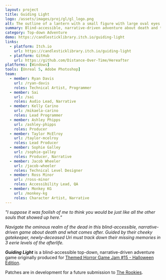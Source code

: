 ```yaml
---
layout: project
title: Guiding Light
logo: /assets/images/proj/gl/gl_logo.png
alt: The outline of a lantern with a small figure with large oval eyes inside it. Large text reads "Guiding Light."
summary: Blind-accessible, narrative-driven adventure about death and the afterlife
category: Top-down Adventure
demo: https://candlesticklibrary.itch.io/guiding-light
links:
  - platform: Itch.io
    url: https://candlesticklibrary.itch.io/guiding-light
  - platform: GitHub
    url: https://github.com/Distance-Over-Time/Hereafter
platforms: [Windows]
tools: [Unreal 5, Adobe Photoshop]
team:
  - member: Ryan Davis
    url: /ryan-davis
    roles: Technical Artist, Programmer
  - member: Sai
    url: /sai
    roles: Audio Lead, Narrative
  - member: Kelly Carino
    url: /mikaela-carino
    roles: Lead Programmer
  - member: Ashley Phipps
    url: /ashley-phipps
    roles: Producer
  - member: Taylor McElroy
    url: /taylor-mcelroy
    roles: Lead Producer
  - member: Sophie Galley
    url: /sophie-galley
    roles: Producer, Narrative
  - member: Jacob Wheeler
    url: /jacob-wheeler
    roles: Technical Level Designer
  - member: Ross Minor
    url: /ross-minor
    roles: Accessibility Lead, QA
  - member: Monkey KG
    url: /monkey-kg
    roles: Character Artist, Narrative
---
```


*"I suppose it was foolish of me to think you would be just like all the other souls that showed up here."*


*Navigate the ominous realm of the dead in this blind-accessible, narrative-driven game about death and what comes after. Guided by their cheeky gatekeeper, newly-deceased Uri must track down their missing memories in 3 eerie levels of the afterlife.*

***Guiding Light*** is a blind-accessible top-down, narrative-driven adventure game originally produced for <a target="_blank" rel="noopener" href="https://itch.io/jam/themed-horror-game-jam-15">Themed Horror Game Jam #15 - Halloween Edition</a>.

Patches are in development for a future submission to <a target="_blank" rel="noopener" href="https://www.therookies.co">The Rookies</a>.
